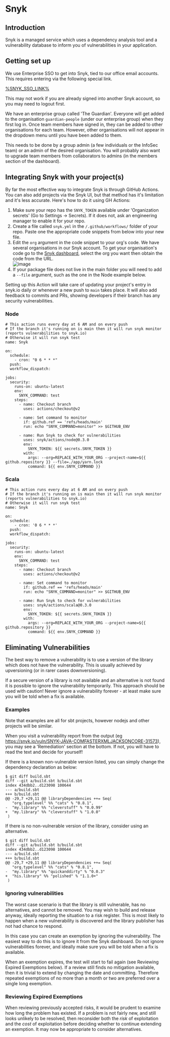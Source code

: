 # Snyk

## Introduction

Snyk is a managed service which uses a dependency analysis tool and a vulnerability database to inform you of
vulnerabilities in your application.

## Getting set up

We use Enterprise SSO to get into Snyk, tied to our office email accounts. This requires entering via the following
special link.

[%SNYK_SSO_LINK%](%SNYK_SSO_LINK%)

This may not work if you are already signed into another Snyk account, so you may need to logout first.

We have an enterprise group called 'The Guardian'. Everyone will get added to the organisation `guardian-people`
(under our enterprise group) when they first log in. Once team members have signed in, they can be added
to other organisations for each team. However, other organisations will not appear in the dropdown menu until
you have been added to them.

This needs to be done by a group admin (a few individuals or the InfoSec team) or an admin of the desired
organisation. You will probably also want to upgrade team members from collaborators to admins (in the members
section of the dashboard).

## Integrating Snyk with your project(s)

By far the most effective way to integrate Snyk is through GitHub Actions. You can also add projects via the Snyk UI, but that method has it's limitation and it's less accurate. Here's how to do it using GH Actions:

1. Make sure your repo has the `SNYK_TOKEN` available under 'Organization secrets' (Go to Settings -> Secrets). If it does not, ask an engineering manager to enable it for your repo.
1. Create a file called `snyk.yml` in the `/.github/workflows/` folder of your repo. Paste one the appropriate code snippets from below into your new file.
1. Edit the `org` argument in the code snippet to your org's code. We have several organisations in our Snyk account. To get your organisation's code go to the [Snyk dashboard](https://app.snyk.io/org/), select the org you want then obtain the code from the URL.  
![image](https://user-images.githubusercontent.com/48949546/112194614-f6985880-8c00-11eb-946f-a88fdae57662.jpg)
1. If your package file does not live in the main folder you will need to add a `--file` argument, such as the one in the Node example below. 




Setting up this Action will take care of updating your project's entry in snyk.io daily or whenever a new push to `main` takes place. It will also add feedback to commits and PRs, showing developers if their branch has any security vulnerabilities.


### Node
```
# This action runs every day at 6 AM and on every push
# If the branch it's running on is main then it will run snyk monitor (reports vulnerabilities to snyk.io)
# Otherwise it will run snyk test
name: Snyk

on:
  schedule:
    - cron: "0 6 * * *"
  push:
  workflow_dispatch:

jobs:
  security:
    runs-on: ubuntu-latest
    env:
      SNYK_COMMAND: test
    steps:
      - name: Checkout branch
        uses: actions/checkout@v2

      - name: Set command to monitor
        if: github.ref == 'refs/heads/main'
        run: echo "SNYK_COMMAND=monitor" >> $GITHUB_ENV

      - name: Run Snyk to check for vulnerabilities
        uses: snyk/actions/node@0.3.0
        env:
          SNYK_TOKEN: ${{ secrets.SNYK_TOKEN }}
        with:
          args: --org=REPLACE_WITH_YOUR_ORG --project-name=${{ github.repository }} --file=./app/yarn.lock
          command: ${{ env.SNYK_COMMAND }}

```

### Scala 

```
# This action runs every day at 6 AM and on every push
# If the branch it's running on is main then it will run snyk monitor (reports vulnerabilities to snyk.io)
# Otherwise it will run snyk test
name: Snyk

on:
  schedule:
    - cron: '0 6 * * *'
  push:
  workflow_dispatch:

jobs:
  security:
    runs-on: ubuntu-latest
    env:
      SNYK_COMMAND: test
    steps:
      - name: Checkout branch
        uses: actions/checkout@v2

      - name: Set command to monitor
        if: github.ref == 'refs/heads/main'
        run: echo "SNYK_COMMAND=monitor" >> $GITHUB_ENV

      - name: Run Snyk to check for vulnerabilities
        uses: snyk/actions/scala@0.3.0
        env:
          SNYK_TOKEN: ${{ secrets.SNYK_TOKEN }}
        with:
          args: --org=REPLACE_WITH_YOUR_ORG --project-name=${{ github.repository }}
          command: ${{ env.SNYK_COMMAND }}
```

## Eliminating Vulnerabilities

The best way to remove a vulnerability is to use a version of the library which does not have the vulnerability.
This is usually achieved by upversioning (or in rarer cases downversioning).

If a secure version of a library is not available and an alternative is not found it is possible to
ignore the vulnerability temporarily. This approach should be used with caution!
Never ignore a vulnerability forever - at least make sure you will be told when a fix is available.

### Examples

Note that examples are all for sbt projects, however nodejs and other projects will be similar.

When you visit a vulnerability report from the output (eg https://snyk.io/vuln/SNYK-JAVA-COMFASTERXMLJACKSONCORE-31573),
you may see a 'Remediation' section at the bottom.  If not, you will have to read the text and decide for yourself!

If there is a known non-vulnerable version listed, you can simply change the dependency declaration as below:

```
$ git diff build.sbt
diff --git a/build.sbt b/build.sbt
index 434dbb2..d123098 100644
--- a/build.sbt
+++ b/build.sbt
@@ -29,7 +29,11 @@ libraryDependencies ++= Seq(
   "org.typelevel" %% "cats" % "0.8.1",
-  "my.library" %% "cleverstuff" % "0.0.99"
+  "my.library" %% "cleverstuff" % "1.0.0"
 )

```

If there is no non-vulnerable version of the library, consider using an alternative.

```
$ git diff build.sbt
diff --git a/build.sbt b/build.sbt
index 434dbb2..d123098 100644
--- a/build.sbt
+++ b/build.sbt
@@ -29,7 +29,11 @@ libraryDependencies ++= Seq(
   "org.typelevel" %% "cats" % "0.8.1",
-  "my.library" %% "quickanddirty" % "0.0.3"
+  "his.library" %% "polished" % "1.1.0+"
 )

```

### Ignoring vulnerabilities

The worst case scenario is that the library is still vulnerable, has no alternatives, and cannot be removed.  You
may wish to build and release anyway, ideally reporting the situation to a risk register. This is most likely to happen when
a new vulnerability is discovered and the library publisher has not had chance to respond.

In this case you can create an exemption by ignoring the vulnerability. The easiest way to do this is to ignore it
from the Snyk dashboard. Do not ignore vulnerabilities forever, and ideally make sure you will be told when a fix
is available.

When an exemption expires, the test will start to fail again (see Reviewing Expired Exemptions below).
If a review still finds no mitigation available, then it is trivial to extend by changing the date and committing.
Therefore repeated exemptions of no more than a month or two are preferred over a single long exemption.

### Reviewing Expired Exemptions

When reviewing previously accepted risks, it would be prudent to examine how long the problem has existed.
If a problem is not fairly new, and still looks unlikely to be resolved, then reconsider both the _risk_ of exploitation and
the _cost_ of exploitation before deciding whether to continue extending an exemption.  It may now be
appropriate to consider alternatives.
